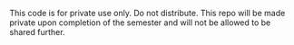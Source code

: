 This code is for private use only. Do not distribute. This repo will be made private upon completion of the semester and will not be allowed to be shared further.
